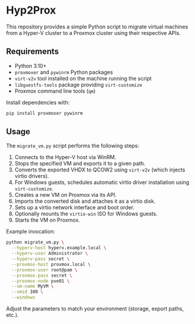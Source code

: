 # Hyp2Prox

This repository provides a simple Python script to migrate virtual machines from a Hyper-V cluster to a Proxmox cluster using their respective APIs.

## Requirements

- Python 3.10+
- `proxmoxer` and `pywinrm` Python packages
- `virt-v2v` tool installed on the machine running the script
- `libguestfs-tools` package providing `virt-customize`
- Proxmox command line tools (`qm`)

Install dependencies with:

```bash
pip install proxmoxer pywinrm
```

## Usage

The `migrate_vm.py` script performs the following steps:

1. Connects to the Hyper-V host via WinRM.
2. Stops the specified VM and exports it to a given path.
3. Converts the exported VHDX to QCOW2 using `virt-v2v` (which injects virtio drivers).
4. For Windows guests, schedules automatic virtio driver installation using `virt-customize`.
5. Creates a new VM on Proxmox via its API.
6. Imports the converted disk and attaches it as a virtio disk.
7. Sets up a virtio network interface and boot order.
8. Optionally mounts the `virtio-win` ISO for Windows guests.
9. Starts the VM on Proxmox.

Example invocation:

```bash
python migrate_vm.py \
  --hyperv-host hyperv.example.local \
  --hyperv-user Administrator \
  --hyperv-pass secret \
  --proxmox-host proxmox.local \
  --proxmox-user root@pam \
  --proxmox-pass secret \
  --proxmox-node pve01 \
  --vm-name MyVM \
  --vmid 100 \
  --windows
```

Adjust the parameters to match your environment (storage, export paths, etc.).
